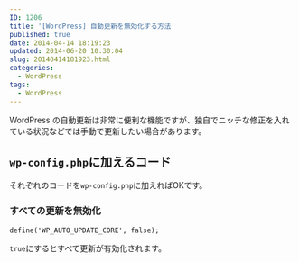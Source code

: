 ```yaml
---
ID: 1206
title: '[WordPress] 自動更新を無効化する方法'
published: true
date: 2014-04-14 18:19:23
updated: 2014-06-20 10:30:04
slug: 20140414181923.html
categories:
  - WordPress
tags:
  - WordPress
---
```

WordPress の自動更新は非常に便利な機能ですが、独自でニッチな修正を入れている状況などでは手動で更新したい場合があります。
<!--more-->
<h2><code>wp-config.php</code>に加えるコード</h2>
それぞれのコードを<code>wp-config.php</code>に加えればOKです。

<h3>すべての更新を無効化</h3>
<pre class="language-php"><code>define('WP_AUTO_UPDATE_CORE', false);</code></pre>
<code>true</code>にするとすべて更新が有効化されます。